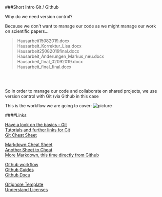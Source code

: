 ###Short Intro Git / Github

Why do we need version control?

Because we don't want to manage our code as we might manage our work on scientific papers...

>Hausarbeit15082019.docx  
>Hausarbeit_Korrektur_Lisa.docx  
>Hausarbeit25082019final.docx  
>Hausarbeit_Änderungen_Markus_neu.docx  
>Hausarbeit_final_02092019.docx  
>Hausarbeit_final_final.docx

<br>
<br>

So in order to manage our code and collaborate on shared projects, we use version control with Git (via Github in this case

This is the workflow we are going to cover:
![picture](https://hackernoon.com/hn-images/1*iHPPa72N11sBI_JSDEGxEA.png)  




####Links

[Have a look on the basics - Git](https://git-scm.com/)  
[Tutorials and further links for Git](https://git-scm.com/doc/ext)  
[Git Cheat Sheet](https://education.github.com/git-cheat-sheet-education.pdf)  


[Markdown Cheat Sheet](https://github.com/adam-p/markdown-here/wiki/Markdown-Cheatsheet)  
[Another Sheet to Cheat](https://guides.github.com/pdfs/markdown-cheatsheet-online.pdf)  
[More Markdown, this time directly from Github](https://guides.github.com/features/mastering-markdown/)  


[Github workflow](https://guides.github.com/introduction/flow/)  
[Github Guides](https://guides.github.com/)  
[Github Docu](https://docs.github.com/en)  

[Gitignore Template](https://www.toptal.com/developers/gitignore)  
[Understand Licenses](https://choosealicense.com/)  


